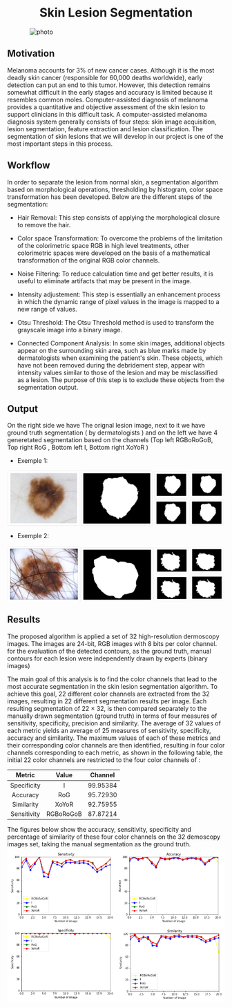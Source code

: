 
<h1 style="text-align:center"> Skin Lesion Segmentation </h1>


<img style="display: block; margin: auto;" alt="photo"  width="400" src="./images/SkinLesion.png">

## Motivation 

Melanoma accounts for 3% of new cancer cases. Although it is the most deadly skin cancer (responsible for 60,000 deaths worldwide), early detection can put an end to this tumor. However, this detection remains somewhat difficult in the early stages and accuracy is limited because it resembles common moles. Computer-assisted diagnosis of melanoma provides a quantitative and objective assessment of the skin lesion to support clinicians in this difficult task. A computer-assisted melanoma diagnosis system generally consists of four steps: skin image acquisition, lesion segmentation, feature extraction and lesion classification. The segmentation of skin lesions that we will develop in our project is one of the most important steps in this process.


## Workflow

In order to separate the lesion from normal skin, a segmentation algorithm based on morphological operations, thresholding by histogram, color space transformation has been developed.
Below are the different steps of the segmentation:

- Hair Removal: This step consists of applying the morphological closure to remove the hair.

- Color space Transformation: To overcome the problems of the limitation of the colorimetric space RGB in high level treatments, other colorimetric spaces were developed on the basis of a mathematical transformation of the original RGB color channels.

- Noise Filtering: To reduce calculation time and get better results, it is useful to eliminate artifacts that may be present in the image.

- Intensity adjustement: This step is essentially an enhancement process in which the dynamic range of pixel values in the image is mapped to a new range of values.

- Otsu Threshold: The Otsu Threshold method is used to transform the grayscale image into a binary image.  

- Connected Component Analysis: In some skin images, additional objects appear on the surrounding skin area, such as blue marks made by dermatologists when examining the patient's skin. These objects, which have not been removed during the debridement step, appear with intensity values similar to those of the lesion and may be misclassified as a lesion. The purpose of this step is to exclude these objects from the segmentation output.

## Output 

On the right side we have The orignal lesion image, next to it we have ground truth segmentation ( by dermatologists ) and on the left we have 4 generetated segmentation based on the channels 
(Top left RGBoRoGoB, Top right RoG , Bottom left I, Bottom right XoYoR ) 
- Exemple 1: 

<img style="display: block; margin: auto;" alt="BratsField" src="./images/ex1.png">

- Exemple 2: 

<img style="display: block; margin: auto;" alt="BratsField" src="./images/ex2.png">



## Results

The proposed algorithm is applied a set of 32 high-resolution dermoscopy images. The images are 24-bit, RGB images with 8 bits per color channel.
for the evaluation of the detected contours, as the ground truth, manual contours for each lesion were independently drawn by experts (binary images)

The main goal of this analysis is to find the color channels that lead to the most accurate segmentation in the skin lesion segmentation algorithm. 
To achieve this goal, 22 different color channels are extracted from the 32 images, resulting in 22 different segmentation results per image. Each resulting segmentation of 22 × 32, is then compared separately to the manually drawn segmentation (ground truth) in terms of four measures of sensitivity, specificity, precision and similarity. The average of 32 values of each metric yields an average of 25 measures of sensitivity, specificity, accuracy and similarity.
The maximum values of each of these metrics and their corresponding color channels are then identified, resulting in four color channels corresponding to each metric, as shown in the following table, the initial 22 color channels are restricted to the four color channels of :

|Metric|Value|Channel|
:-:|:-:|:-:
Specificity|I|99.95384
Accuracy|RoG|95.72930
Similarity|XoYoR|92.75955
Sensitivity|RGBoRoGoB|87.87214



The figures below show the accuracy, sensitivity, specificity and percentage of similarity of these four color channels on the 32 demoscopy images set, taking the manual segmentation as the ground truth.
<img style="display: block; margin: auto;" alt="BratsField" src="./images/metrics.png">
